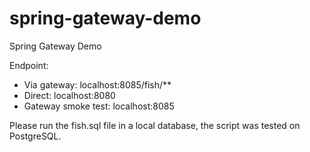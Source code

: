 # spring-gateway-demo
Spring Gateway Demo


Endpoint:
- Via gateway: localhost:8085/fish/**
- Direct: localhost:8080
- Gateway smoke test: localhost:8085

Please run the fish.sql file in a local database, the script was tested on PostgreSQL.